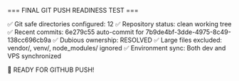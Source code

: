 === FINAL GIT PUSH READINESS TEST ===

✅ Git safe directories configured: 12
✅ Repository status: clean working tree  
✅ Recent commits: 6e279c55 auto-commit for 7b9de4bf-3dde-4975-8c49-138cc696cb9a
✅ Dubious ownership: RESOLVED
✅ Large files excluded: vendor/, venv/, node_modules/ ignored
✅ Environment sync: Both dev and VPS synchronized

🎉 READY FOR GITHUB PUSH!

